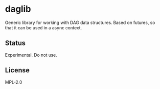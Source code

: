 # daglib

Generic library for working with DAG data structures. Based on futures, so that
it can be used in a async context.

## Status

Experimental. Do not use.


## License

MPL-2.0
